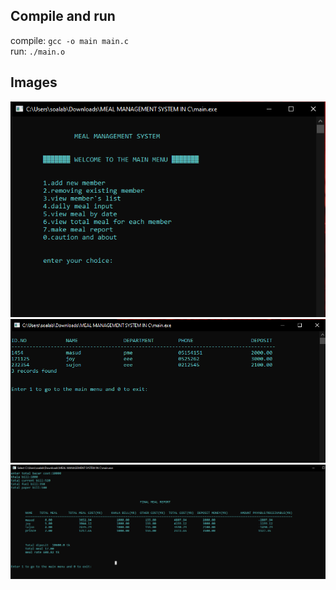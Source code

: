 ## Compile and run
compile:
`gcc -o main main.c`</br>
run:
`./main.o`

## Images

![main menu](images/main_menu.PNG)
![cap1](images/Capture1.PNG)
![cap2](images/Capture2.PNG)
